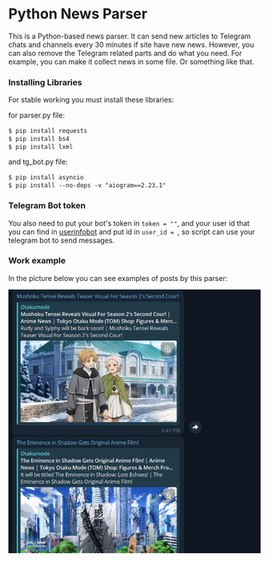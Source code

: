 <h1><b>Python News Parser</b></h1>

This is a Python-based news parser. It can send new articles to Telegram chats and channels every 30 minutes if site have new news. However, you can also remove the Telegram related parts and do what you need. For example, you can make it collect news in some file. Or something like that.

<h3>Installing Libraries</h3>

For stable working you must install these libraries:

for parser.py file:
```
$ pip install requests
$ pip install bs4
$ pip install lxml
```

and tg_bot.py file:
```
$ pip install asyncio
$ pip install --no-deps -v "aiogram==2.23.1"
```

<h3>Telegram Bot token</h3>

You also need to put your bot's token in `token = ""`, and your user id that you can find in [userinfobot](https://t.me/userinfobot) and put id in `user_id = `, so script can use your telegram bot to send messages.

<h3>Work example</h3>
In the picture below you can see examples of posts by this parser:

![exmpl](images/work_example.png)
